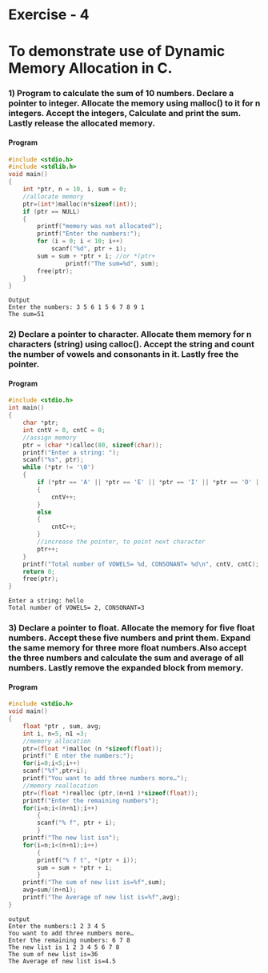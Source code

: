 # Exercise - 4 

# To demonstrate use of Dynamic Memory Allocation in C.

### 1) Program to calculate the sum of 10 numbers. Declare a pointer to integer. Allocate the memory using malloc() to it for n integers. Accept the integers, Calculate and print the sum. Lastly release the allocated memory. 

#### Program
```C
#include <stdio.h>
#include <stdlib.h>
void main()
{
    int *ptr, n = 10, i, sum = 0;
    //allocate memory
    ptr=(int*)malloc(n*sizeof(int));
    if (ptr == NULL)
    {
        printf("memory was not allocated");
        printf("Enter the numbers:");
        for (i = 0; i < 10; i++)
            scanf("%d", ptr + i);
        sum = sum + *ptr + i; //or *(ptr+
                printf("The sum=%d", sum);
        free(ptr);
    }
}
```
``` 
Output
Enter the numbers: 3 5 6 1 5 6 7 8 9 1
The sum=51
```

### 2) Declare a pointer to character. Allocate them memory for n characters (string) using calloc(). Accept the string and count the number of vowels and consonants in it. Lastly free the pointer. 

#### Program
```C
#include <stdio.h>
int main()
{
    char *ptr;
    int cntV = 0, cntC = 0;
    //assign memory
    ptr = (char *)calloc(80, sizeof(char));
    printf("Enter a string: ");
    scanf("%s", ptr);
    while (*ptr != '\0')
    {
        if (*ptr == 'A' || *ptr == 'E' || *ptr == 'I' || *ptr == 'O' || *ptr == 'U' || *ptr == 'a' || *ptr == 'e' || *ptr == 'i' || *ptr == 'o' || *ptr == 'u')
        {
            cntV++;
        }
        else
        {
            cntC++;
        }
        //increase the pointer, to point next character
        ptr++;
    }
    printf("Total number of VOWELS= %d, CONSONANT= %d\n", cntV, cntC);
    return 0;
    free(ptr);
}
```
``` 
Enter a string: hello
Total number of VOWELS= 2, CONSONANT=3
```

### 3) Declare a pointer to float. Allocate the memory for five float numbers. Accept these five numbers and print them. Expand the same memory for three more float numbers.Also accept the three numbers and calculate the sum and average of all numbers. Lastly remove the expanded block from memory.

#### Program
```C
#include <stdio.h>
void main()
{
    float *ptr , sum, avg;
    int i, n=5, n1 =3;
    //memory allocation
    ptr=(float *)malloc (n *sizeof(float));
    printf(" E nter the numbers:");
    for(i=0;i<5;i++)
    scanf("%f",ptr+i);
    printf("You want to add three numbers more…");
    //memory reallocation
    ptr=(float *)realloc (ptr,(n+n1 )*sizeof(float));
    printf("Enter the remaining numbers");
    for(i=n;i<(n+n1);i++)
        {
        scanf("% f", ptr + i);
        }
    printf("The new list isn");
    for(i=n;i<(n+n1);i++)
        {
        printf("% f t", *(ptr + i));
        sum = sum + *ptr + i;
        }
    printf("The sum of new list is=%f",sum);
    avg=sum/(n+n1);
    printf("The Average of new list is=%f",avg);
}
```
```
output
Enter the numbers:1 2 3 4 5
You want to add three numbers more…
Enter the remaining numbers: 6 7 8
The new list is 1 2 3 4 5 6 7 8
The sum of new list is=36
The Average of new list is=4.5
```